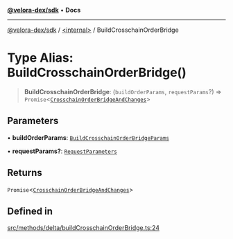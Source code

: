 [**@velora-dex/sdk**](../../README.md) • **Docs**

***

[@velora-dex/sdk](../../globals.md) / [\<internal\>](../README.md) / BuildCrosschainOrderBridge

# Type Alias: BuildCrosschainOrderBridge()

> **BuildCrosschainOrderBridge**: (`buildOrderParams`, `requestParams`?) => `Promise`\<[`CrosschainOrderBridgeAndChanges`](../../type-aliases/CrosschainOrderBridgeAndChanges.md)\>

## Parameters

• **buildOrderParams**: [`BuildCrosschainOrderBridgeParams`](../../type-aliases/BuildCrosschainOrderBridgeParams.md)

• **requestParams?**: [`RequestParameters`](RequestParameters.md)

## Returns

`Promise`\<[`CrosschainOrderBridgeAndChanges`](../../type-aliases/CrosschainOrderBridgeAndChanges.md)\>

## Defined in

[src/methods/delta/buildCrosschainOrderBridge.ts:24](https://github.com/VeloraDEX/paraswap-sdk/blob/feat/velora/src/methods/delta/buildCrosschainOrderBridge.ts#L24)
